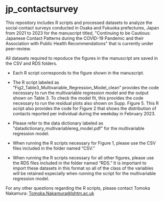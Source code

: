 # jp_contactsurvey
This repository includes R scripts and processed datasets to analyze the social contact surveys conducted in Osaka and Fukuoka prefectures, Japan from 2021 to 2023 for the manuscript titled, "Continuing to be Cautious: Japanese Contact Patterns during the COVID-19 Pandemic and their Association with Public Health Recommendations" that is currently  under peer-review.

All datasets required to repoduce the figures in the manuscript are saved in the CSV and RDS folders. 

- Each R script corresponds to the figure shown in the manuscript. 

- The R script labeled as “Fig2_Table3_Multivariable_Regression_Model_clean” provides the code necessary to run the multivariable regression model and the output shown on Table 3. To check the model fit, this provides the code necessary to run the residual plots also shown on Supp. Figure 5. This R script also provides the code for Figure 2 that shows the distribution of contacts reported per individual during the weekday in February 2023.
  
- Please refer to the data dictionary labeled as "datadictionary_multivariablereg_model.pdf" for the multivariable regression model.

- When running the R scripts necessary for Figure 1, please use the CSV files included in the folder named “CSV.” 

- When running the R scripts necessary for all other figures, please use the RDS files included in the folder named “RDS.” It is important to import these datasets in this format so all of the class of the variables will be retained especially when running the script for the multivariable regression model. 

For any other questions regarding the R scripts, please contact Tomoka Nakamura: Tomoka.Nakamura@lshtm.ac.uk 


